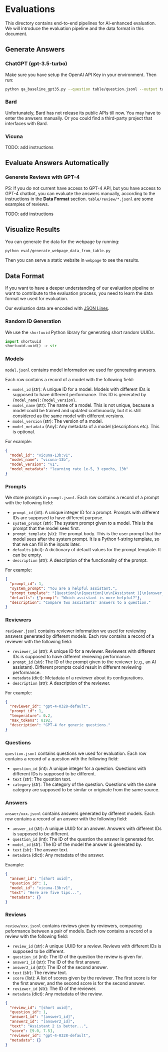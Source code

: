 # Evaluations

This directory contains end-to-end pipelines for AI-enhanced evaluation. We will introduce the evaluation pipeline and the data format in this document.

## Generate Answers

### ChatGPT (gpt-3.5-turbo)

Make sure you have setup the OpenAI API Key in your environment. Then run:

```bash
python qa_baseline_gpt35.py --question table/question.jsonl --output table/answer/awswer_gpt35.jsonl
```

### Bard

Unfortunately, Bard has not release its public APIs till now. You may have to enter the anwsers manually. Or you could find a third-party project that interfaces with Bard.

### Vicuna

TODO: add instructions

## Evaluate Answers Automatically

### Generete Reviews with GPT-4

PS: If you do not current have access to GPT-4 API, but you have access to GPT-4 chatbot, you can evaluate the answers manually, according to the instructions in the **Data Format** section. `table/review/*.jsonl` are some examples of reviews.

TODO: add instructions

## Visualize Results

You can generate the data for the webpage by running:

```bash
python eval/generate_webpage_data_from_table.py
```

Then you can serve a static website in `webpage` to see the results.

## Data Format

If you want to have a deeper understanding of our evaluation pipeline or want to contribute to the evaluation process, you need to learn the data format we used for evaluation.

Our evaluation data are encoded with [JSON Lines](https://jsonlines.org/).

### Random ID Generation

We use the `shortuuid` Python library for generating short random UUIDs.

```python
import shortuuid
shortuuid.uuid() -> str
```

### Models

`model.jsonl` contains model information we used for generating anwsers.

Each row contains a record of a model with the following field:

* `model_id` (str): A unique ID for a model. Models with different IDs is supposed to have different performance. This ID is generated by `{model_name}:{model_version}`.
* `model_name` (str): The name of a model. This is not unique, because a model could be trained and updated continuously, but it is still considered as the same model with different versions.
* `model_version` (str): The version of a model.
* `model_metadata` (Any): Any metadata of a model (descriptions etc). This is optional.

For example:

```json
{
  "model_id": "vicuna-13b:v1",
  "model_name": "vicuna-13b",
  "model_version": "v1",
  "model_metadata": "learning rate 1e-5, 3 epochs, 13b"
}
```

### Prompts

We store prompts in `prompt.jsonl`. Each row contains a record of a prompt with the following field:

* `prompt_id` (int): A unique integer ID for a prompt. Prompts with different IDs are supposed to have different purpose.
* `system_prompt` (str): The system prompt given to a model. This is the prompt that the model sees first.
* `prompt_template` (str): The prompt body. This is the user prompt that the model sees after the system prompt. It is a Python f-string template, so that we can fill in the inputs later.
* `defaults` (dict): A dictionary of default values for the prompt template. It can be empty.
* `description` (str): A description of the functionality of the prompt.

For example:

```json
{
  "prompt_id": 1,
  "system_prompt": "You are a helpful assistant.",
  "prompt_template": "[Question]\n{question}\n\n[Assistant 1]\n{answer_1}\n\n[End of Assistant 1]\n\n[Assistant 2]\n{answer_2}\n\n[End of Assistant 2]\n\n[System]\n{prompt}\n\n",
  "defaults": {"prompt": "Which assistant is more helpful?"},
  "description": "Compare two assistants' answers to a question."
}
```

### Reviewers

`reviewer.jsonl` contains reviewer information we used for reviewing answers generated by different models. Each row contains a record of a reviewer with the following field:

* `reviewer_id` (str): A unique ID for a reviewer. Reviewers with different IDs is supposed to have different reviewing performance.
* `prompt_id` (str): The ID of the prompt given to the reviewer (e.g., an AI assistant). Different prompts could result in different reviewing performance.
* `metadata` (dict): Metadata of a reviewer about its configurations.
* `description` (str): A description of the reviewer.

For example:

```json
{
  "reviewer_id": "gpt-4-0328-default",
  "prompt_id": 1,
  "temperature": 0.2,
  "max_tokens": 8192,
  "description": "GPT-4 for generic questions."
}
```

### Questions

`question.jsonl` contains questions we used for evaluation. Each row contains a record of a question with the following field:

* `question_id` (int): A unique integer for a question. Questions with different IDs is supposed to be different.
* `text` (str): The question text.
* `category` (str): The category of the question. Questions with the same category are supposed to be similar or originate from the same source.

### Answers

`answer/xxx.jsonl` contains answers generated by different models. Each row contains a record of an answer with the following field:

* `answer_id` (str): A unique UUID for an answer. Answers with different IDs is supposed to be different.
* `question_id` (int): The ID of the question the answer is generated for.
* `model_id` (str): The ID of the model the answer is generated by.
* `text` (str): The answer text.
* `metadata` (dict): Any metadata of the answer.

Example:

```json
{
  "answer_id": "[short uuid]",
  "question_id": 1,
  "model_id": "vicuna-13b:v1",
  "text": "Here are five tips...",
  "metadata": {}
}
```

### Reviews

`review/xxx.jsonl` contains reviews given by reviewers, comparing peformance between a pair of models. Each row contains a record of a review with the following field:

* `review_id` (str): A unique UUID for a review. Reviews with different IDs is supposed to be different.
* `question_id` (int): The ID of the question the review is given for.
* `answer1_id` (str): The ID of the first answer.
* `answer2_id` (str): The ID of the second answer.
* `text` (str): The review text.
* `score` (list): A list of scores given by the reviewer. The first score is for the first answer, and the second score is for the second answer.
* `reviewer_id` (str): The ID of the reviewer.
* `metadata` (dict): Any metadata of the review.

```json
{
  "review_id": "[short uuid]",
  "question_id": 1,
  "answer1_id": "[answer1_id]",
  "answer2_id": "[answer2_id]",
  "text": "Assistant 2 is better...",
  "score": [9.0, 7.5],
  "reviewer_id": "gpt-4-0328-default",
  "metadata": {}
}
```
